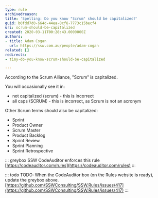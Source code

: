 ```yaml
---
type: rule
archivedreason: 
title: 'Spelling: Do you know "Scrum" should be capitalized?'
guid: b0fdd7d0-664d-44ea-8cf8-7773c15becf4
uri: scrum-should-be-capitalized
created: 2020-03-11T00:28:43.0000000Z
authors:
- title: Adam Cogan
  url: https://ssw.com.au/people/adam-cogan
related: []
redirects:
- tiny-do-you-know-scrum-should-be-capitalized

---
```


According to the Scrum Alliance, "Scrum" is capitalized.

<!--endintro-->

You will occasionally see it in:

* not capitalized (scrum) - this is incorrect
* all caps (SCRUM) - this is incorrect, as Scrum is not an acronym

Other Scrum terms should also be capitalized:
- Sprint
- Product Owner
- Scrum Master
- Product Backlog
- Sprint Review
- Sprint Planning
- Sprint Retrospective

::: greybox
SSW CodeAuditor enforces this rule [https://codeauditor.com/rules](https://codeauditor.com/rules)
:::

::: todo
TODO: When the CodeAuditor box (on the Rules website is ready), update the greybox above. [https://github.com/SSWConsulting/SSW.Rules/issues/417](https://github.com/SSWConsulting/SSW.Rules/issues/417)
:::
